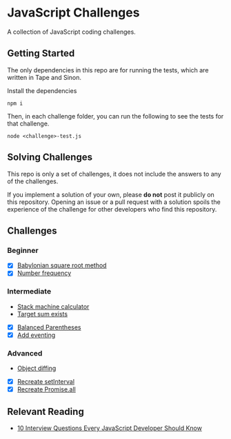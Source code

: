 # JavaScript Challenges

A collection of JavaScript coding challenges.

## Getting Started

The only dependencies in this repo are for running the tests, which are written
in Tape and Sinon.

Install the dependencies

```
npm i
```

Then, in each challenge folder, you can run the following to see the tests for
that challenge.

```
node <challenge>-test.js
```

## Solving Challenges

This repo is only a set of challenges, it does not include the answers to any of
the challenges.

If you implement a solution of your own, please **do not** post it publicly on
this repository. Opening an issue or a pull request with a solution spoils the
experience of the challenge for other developers who find this repository.

## Challenges

### Beginner

- [x] [Babylonian square root method](/babylonian-method/)
- [x] [Number frequency](/number-frequency/)

### Intermediate

- [Stack machine calculator](/stack-machine-calculator/)
- [Target sum exists](/target-sum-exists/)
- [x] [Balanced Parentheses](/balanced-parens/)
- [x] [Add eventing](/add-eventing/)

### Advanced

- [Object diffing](/object-diff/)
- [x] [Recreate setInterval](/setinterval/)
- [x] [Recreate Promise.all](/promise-dot-all/)

## Relevant Reading

- [10 Interview Questions Every JavaScript Developer Should Know][js interview questions article]

[js interview questions article]: https://medium.com/javascript-scene/10-interview-questions-every-javascript-developer-should-know-6fa6bdf5ad95
